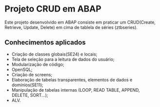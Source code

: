 # Projeto CRUD em ABAP
Este projeto desenvolvido em ABAP consiste em praticar um CRUD(Create, Retrieve, Update, Delete) em cima de tablela de séries (ztbseries).
## Conhecimentos aplicados
- Criação de classes globais(SE24) e locais;
- Tela de seleção para a leitura de dados do usuário;
- Modularização de código;
- OpenSQL;
- Criação de screens;
- Elaboração de tabelas transparentes, elementos de dados e domínios(SE11);
- Manipulação de tabelas internas (LOOP, READ TABLE, APPEND, DELETE, SORT...);
- ALV.


